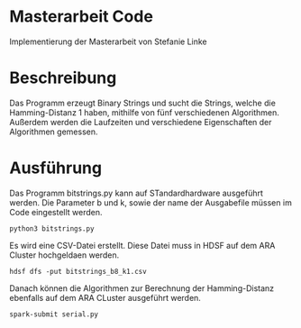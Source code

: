 # Masterarbeit Code

Implementierung der Masterarbeit von Stefanie Linke

# Beschreibung
Das Programm erzeugt Binary Strings und sucht die Strings, welche die Hamming-Distanz 1 haben, mithilfe von fünf verschiedenen Algorithmen.
Außerdem werden die Laufzeiten und verschiedene Eigenschaften der Algorithmen gemessen.

# Ausführung
Das Programm bitstrings.py kann auf STandardhardware ausgeführt werden. Die Parameter b und k, sowie der name der Ausgabefile müssen im Code eingestellt werden.

```
python3 bitstrings.py 
```

Es wird eine CSV-Datei erstellt. Diese Datei muss in HDSF auf dem ARA Cluster hochgeldaen werden.

```
hdsf dfs -put bitstrings_b8_k1.csv
```
Danach können die Algorithmen zur Berechnung der Hamming-Distanz ebenfalls auf dem ARA CLuster ausgeführt werden.

```
spark-submit serial.py
```
